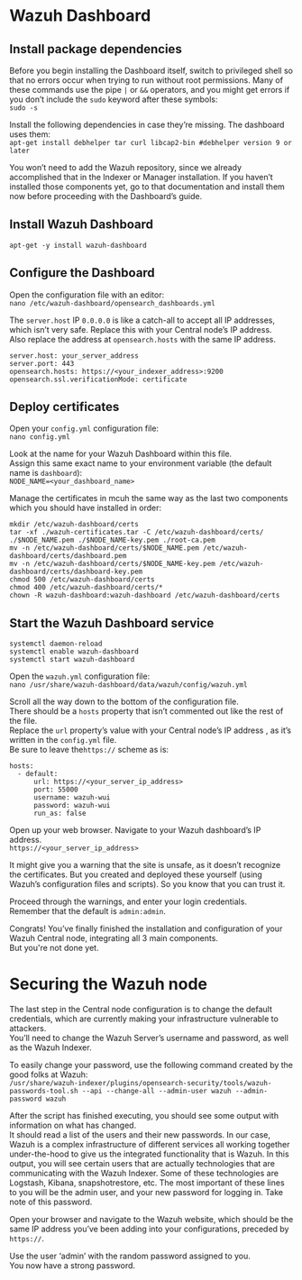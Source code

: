 # Wazuh Dashboard

## Install package dependencies
Before you begin installing the Dashboard itself, switch to privileged shell so that no errors occur when trying to run without root permissions. Many of these commands use the pipe `|` or `&&` operators, and you might get errors if you don’t include the `sudo` keyword after these symbols:<br>
`sudo -s`

Install the following dependencies in case they’re missing. The dashboard uses them:<br>
`apt-get install debhelper tar curl libcap2-bin #debhelper version 9 or later`

You won’t need to add the Wazuh repository, since we already accomplished that in the Indexer or Manager installation. 
If you haven’t installed those components yet, go to that documentation and install them now before proceeding with the Dashboard’s guide.

## Install Wazuh Dashboard
`apt-get -y install wazuh-dashboard`

## Configure the Dashboard
Open the configuration file with an editor:<br>
`nano /etc/wazuh-dashboard/opensearch_dashboards.yml`

The `server.host` IP `0.0.0.0` is like a catch-all to accept all IP addresses, which isn’t very safe. Replace this with your Central node’s IP address.<br>
Also replace the address at `opensearch.hosts` with the same IP address.<br>
```
server.host: your_server_address
server.port: 443
opensearch.hosts: https://<your_indexer_address>:9200
opensearch.ssl.verificationMode: certificate
```

## Deploy certificates
Open your `config.yml` configuration file:<br>
`nano config.yml`

Look at the name for your Wazuh Dashboard within this file.<br>
Assign this same exact name to your environment variable (the default name is `dashboard`):<br>
`NODE_NAME=<your_dashboard_name>`

Manage the certificates in mcuh the same way as the last two components which you should have installed in order:
```
mkdir /etc/wazuh-dashboard/certs
tar -xf ./wazuh-certificates.tar -C /etc/wazuh-dashboard/certs/ ./$NODE_NAME.pem ./$NODE_NAME-key.pem ./root-ca.pem
mv -n /etc/wazuh-dashboard/certs/$NODE_NAME.pem /etc/wazuh-dashboard/certs/dashboard.pem
mv -n /etc/wazuh-dashboard/certs/$NODE_NAME-key.pem /etc/wazuh-dashboard/certs/dashboard-key.pem
chmod 500 /etc/wazuh-dashboard/certs
chmod 400 /etc/wazuh-dashboard/certs/*
chown -R wazuh-dashboard:wazuh-dashboard /etc/wazuh-dashboard/certs
```

## Start the Wazuh Dashboard service
```
systemctl daemon-reload
systemctl enable wazuh-dashboard
systemctl start wazuh-dashboard
```

Open the `wazuh.yml` configuration file:<br>
`nano /usr/share/wazuh-dashboard/data/wazuh/config/wazuh.yml`

Scroll all the way down to the bottom of the configuration file.<br>
There should be a `hosts` property that isn’t commented out like the rest of the file.<br>
Replace the `url` property’s value with your Central node’s IP address , as it’s written in the `config.yml` file.<br>
Be sure to leave the`https://` scheme as is:
```
hosts:
  - default:
      url: https://<your_server_ip_address>
      port: 55000
      username: wazuh-wui
      password: wazuh-wui
      run_as: false
```

Open up your web browser. Navigate to your Wazuh dashboard’s IP address.<br>
`https://<your_server_ip_address>`

It might give you a warning that the site is unsafe, as it doesn’t recognize the certificates. But you created and deployed these yourself (using Wazuh’s configuration files and scripts). So you know that you can trust it.

Proceed through the warnings, and enter your login credentials.<br>
Remember that the default is `admin:admin`.

Congrats! You’ve finally finished the installation and configuration of your Wazuh Central node, integrating all 3 main components.<br>
But you're not done yet.


# Securing the Wazuh node
The last step in the Central node configuration is to change the default credentials, which are currently making your infrastructure vulnerable to attackers.<br>
You’ll need to change the Wazuh Server’s username and password, as well as the Wazuh Indexer.

To easily change your password, use the following command created by the good folks at Wazuh:<br>
`/usr/share/wazuh-indexer/plugins/opensearch-security/tools/wazuh-passwords-tool.sh --api --change-all --admin-user wazuh --admin-password wazuh`

After the script has finished executing, you should see some output with information on what has changed.<br>
It should read a list of the users and their new passwords. In our case, Wazuh is a complex infrastructure of different services all working together under-the-hood to give us the integrated functionality that is Wazuh. In this output, you will see certain users that are actually technologies that are communicating with the Wazuh Indexer. Some of these technologies are Logstash, Kibana, snapshotrestore, etc. The most important of these lines to you will be the admin user, and your new password for logging in. Take note of this password.

Open your browser and navigate to the Wazuh website, which should be the same IP address you’ve been adding into your configurations, preceded by `https://`. 

Use the user ‘admin’ with the random password assigned to you.<br>
You now have a strong password. 